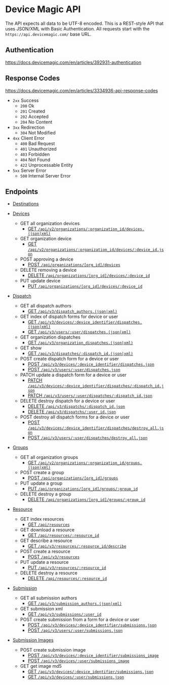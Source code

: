 # Device Magic API
The API expects all data to be UTF-8 encoded.
This is a REST-style API that uses JSON/XML with Basic Authentication.
All requests start with the `https://api.devicemagic.com/` base URL.

## Authentication

https://docs.devicemagic.com/en/articles/392931-authentication

## Response Codes
https://docs.devicemagic.com/en/articles/3334936-api-response-codes

* `2xx` Success
  * `200` Ok
  * `201` Created
  * `202` Accepted
  * `204` No Content
* `3xx` Redirection
  * `304` Not Modified
* `4xx` Client Error  
  * `400` Bad Request
  * `401` Unauthorized
  * `403` Forbidden
  * `404` Not Found
  * `422` Unprocessable Entity
* `5xx` Server Error
  * `500` Internal Server Error

## Endpoints

  * [Destinations](./doc/api/destinations.md)

  * [Devices](./doc/api/device.md)
    * GET all organization devices
      * [GET `/api/v2/organizations/:organization_id/devices.(json|xml)`](./doc/api/device.md#jsonxml-get-all-organization-devices)
    * GET organization device
      * [GET `/api/v2/organizations/:organization_id/devices/:device_id.json`](./doc/api/device.md#jsonxml-get-organization-device)
    * POST approving a device
      * [POST `/api/organizations/[org_id]/devices`](./doc/api/device.md#post-approving-a-device)
    * DELETE removing a device
      * [DELETE `/api/organizations/[org_id]/devices/:device_id`](./doc/api/device.md#delete-removing-a-device)      
    * PUT update device
      * [PUT `/api/organizations/[org_id]/devices/:device_id`](./doc/api/device.md#jsonxml-put-update-device)
  * [Dispatch](./doc/api/dispatch.md)
    * GET all dispatch authors
      * [GET `/api/v3/dispatch_authors.(json|xml)`](./doc/api/dispatch.md#jsonxml-get-all-dispatch-authors)
    * GET index of dispatch forms for device or user
      * [GET `/api/v3/devices/:device_identifier/dispatches.(json|xml)`](./doc/api/dispatch.md#jsonxml-get-index-dispatch-forms-for-a-device)
      * [GET `/api/v3/users/:user/dispatches.(json|xml)`](./doc/api/dispatch.md#jsonxml-get-index-dispatch-forms-for-a-user)
    * GET organization dispatches
      * [GET `/api/v3/organization_dispatches.(json|xml)`](./doc/api/dispatch.md#jsonxml-get-organization-dispatches)
    * GET show
      * [GET `/api/v3/dispatches/:dispatch_id.(json|xml)`](./doc/api/dispatch.md#jsonxml-get-show-dispatch)
    * POST create dispatch form for a device or user
      * [POST `/api/v3/devices/:device_identifier/dispatches.json`](./doc/api/dispatch.md#jsonxml-post-create-dispatch-form-for-a-device)
      * [POST `/api/v3/users/:user/dispatches.json`](./doc/api/dispatch.md#jsonxml-post-create-dispatch-form-for-a-user)
    * PATCH update a dispatch form for a device or user
      * [PATCH `/api/v3/devices/:device_identifier/dispatches/:dispatch_id.json`](./doc/api/dispatch.md#jsonxml-patch-update-dispatch-form-for-a-device)
      * [PATCH `/api/v3/users/:user/dispatches/:dispatch_id.json`](./doc/api/dispatch.md#jsonxml-patch-update-dispatch-form-for-a-user)
    * DELETE destroy dispatch for a device or user
      * [DELETE `/api/v3/dispatchs/:dispatch_id.json`](./doc/api/dispatch.md#json-delete-dispatch-form-for-device)
      * [DELETE `/api/v3/dispatchs/:user_id.json`](./doc/api/dispatch.md#json-delete-dispatch-form-for-user)
    * POST destroy all dispatch forms for a device or user
      * [POST `/api/v3/devices/:device_identifier/dispatches/destroy_all.json`](./doc/api/dispatch.md#json-post-destroy-all-dispatch-forms-for-a-device)
      * [POST `/api/v3/users/:user/dispatches/destroy_all.json`](./doc/api/dispatch.md#json-post-destroy-all-dispatch-forms-for-a-user)
  * [Groups](./doc/api/group.md)
    * GET all organization groups
      * [GET `/api/v2/organizations/:organization_id/groups.(json|xml)`](./doc/api/group.md#jsonxml-get-all-organization-groups)
    * POST create a group
      * [POST `/api/organizations/[org_id]/groups`](./doc/api/group.md#jsonxml-post-create-group)
    * PUT update a group
      * [PUT `/api/organizations/[org_id]/groups/:group_id`](./doc/api/group.md#jsonxml-put-update-group)
    * DELETE destroy a group
      * [DELETE `/api/organizations/[org_id]/groups/:group_id`](./doc/api/group.md#delete-destroy-group)      

  * [Resource](./doc/api/resource.md)
    * GET index resources
      * [GET `/api/resources`](./doc/api/resource.md#jsonxml-get-index-resources)
    * GET download a resource
      * [GET `/api/resources/:resource_id`](./doc/api/resource.md#get-download-resource)
    * GET describe a resource
      * [GET `/api/v3/resources/:resource_id/describe`](./doc/api/resource.md#jsonxml-get-describe-resource)
    * POST create a resource
      * [POST `/api/v3/resources`](./doc/api/resource.md#json-post-create-resource)
    * PUT update a resource
      * [PUT `/api/v3/resources/:resource_id`](./doc/api/resource.md#json-put-update-resource)
    * DELETE destroy a resource
      * [DELETE `/api/resources/:resource_id`](./doc/api/resource.md#delete-destroy-resource)      
  * [Submission](./doc/api/submission.md)
    * GET all submission authors
      * [GET `/api/v3/submission_authors.(json|xml)`](./doc/api/submission.md#jsonxml-get-all-submission-authors)
    * GET submission xml
      * [GET `/api/v3/submissions/:user_id`](./doc/api/submission.md#xml-get-submission-xml)
    * POST create submission from a form for a device or user
      * [POST `/api/v3/devices/:device_identifier/submissions.json`](./doc/api/submission.md#json-post-create-submission-from-a-form-for-a-device)
      * [POST `/api/v3/users/:user/submissions.json`](./doc/api/submission.md#json-post-create-submission-from-a-form-for-a-user)
  * [Submission Images](./doc/api/submission_image.md)
    * POST create submission image  
      * [POST `/api/v3/devices/:device_identifier/submissions_image`](./doc/api/submission_image.md#post-create-submission-image-for-a-device)
      * [POST `/api/v3/devices/:user/submissions_image`](./doc/api/submission_image.md#post-create-submission-image-for-a-user)
    * GET get image md5  
      * [GET `/api/v3/devices/:device_identifier/submissions.json`](./doc/api/submission_image.md#get-submission-image-md5-for-a-device)
      * [GET `/api/v3/devices/:user/submissions.json`](./doc/api/submission_image.md#get-submission-image-md5-for-a-user)


